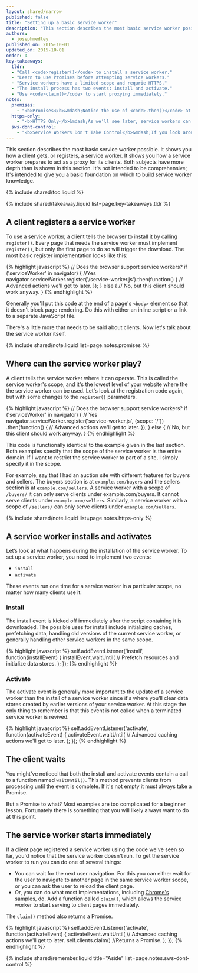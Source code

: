 ```yaml
---
layout: shared/narrow
published: false
title: "Setting up a basic service worker"
description: "This section describes the most basic service worker possible. It shows you how a client gets, or registers, a service worker. It shows you how a service worker prepares to act as a proxy for its clients. Both subjects have more depth than is shown in this section. It's not intended to be comprehensive; It's intended to give you a basic foundation on which to build service worker knowledge."
authors:
  - josephmedley
published_on: 2015-10-01
updated_on: 2015-10-01
order: 4
key-takeaways:
  tldr:   
  - "Call <code>register()</code> to install a service worker." 
  - "Learn to use Promises before attempting service workers."
  - "Service workers have a limited scope and requrie HTTPS."
  - "The install process has two events: install and activate."
  - "Use <code>claim()</code> to start proxying immediately."
notes:
  promises:
    - "<b>Promises</b>&mdash;Notice the use of <code>.then()</code> at the end of the <code>register()</code> function. This is an example of an ECMAScript 2015 construct called a <a href='https://developer.mozilla.org/en-US/docs/Mozilla/JavaScript_code_modules/Promise.jsm/Promise'>Promise</a>. Service workers make heavy use of Promises. If you've never used Promises before, you should familiarize yourself with them before trying to implement a service worker."
  https-only:
    - "<b>HTTPS Only</b>&mdash;As we'll see later, service workers can do almost whatever they want to HTTP requests and responses. Since this would make them targets for man-in-the-middle attacks, they must be served over HTTPS.This doesn't mean you need HTTPS for development and testing. Service workers served over localhost will also work."
  sws-dont-control:
    - "<b>Service Workers Don't Take Control</b>&mdash;If you look around the web, you'll find that many of the pages discussing service workers refer to the service worker as 'taking control' of a page. But as we saw earlier, a service workers can't do anything to its clients. That's why it may be more accurate to think of a service worker as ready to proxy."
---
```


<p class="intro">
  This section describes the most basic service worker possible. It shows you 
  how a client gets, or registers, a service worker. It shows you how a service 
  worker prepares to act as a proxy for its clients. Both subjects have more 
  depth than is shown in this section. It's not intended to be comprehensive; 
  It's intended to give you a basic foundation on which to build service worker 
  knowledge.
</p>

{% include shared/toc.liquid %}

{% include shared/takeaway.liquid list=page.key-takeaways.tldr %}

## A client registers a service worker

To use a service worker, a client tells the browser to install it by calling 
`register()`. Every page that needs the service worker must implement `register()`, 
but only the first page to do so will trigger the download. The most basic 
register implementation looks like this:

{% highlight javascript %}
// Does the browser support service workers?
if ('serviceWorker' in navigator) {
  //Yes
  navigator.serviceWorker.register('/service-worker.js').then(function() {
    // Advanced actions we'll get to later.
  });
} else {
  // No, but this client should work anyway.
}
{% endhighlight %}

Generally you'll put this code at the end of a page's `<body>` element so that it 
doesn't block page rendering. Do this with either an inline script or a link to 
a separate JavaScript file.

There's a little more that needs to be said about clients. Now let's talk about 
the service worker itself.

{% include shared/note.liquid list=page.notes.promises %}

## Where can the service worker play?

A client tells the service worker where it can operate. This is called the 
service worker's scope, and it's the lowest level of your website where the the 
service worker can be used. Let's look at the registration code again, but with 
some changes to the `register()` parameters.

{% highlight javascript %}
// Does the browser support service workers?
if ('serviceWorker' in navigator) {
  // Yes
  navigator.serviceWorker.register('service-worker.js', {scope: '/'})
    .then(function() {
    // Advanced actions we'll get to later.
  });
} else {
  // No, but this client should work anyway.
}
{% endhighlight %}

This code is functionally identical to the example given in the last section. 
Both examples specify that the scope of the service worker is the entire domain. 
If I want to restrict the service worker to part of a site, I simply specify it 
in the scope. 

For example, say that I had an auction site with different features for buyers 
and sellers. The buyers section is at `example.com/buyers` and the sellers section 
is at `example.com/sellers`. A service worker with a scope of `/buyers/` it can only 
serve clients under example.com/buyers. It cannot serve clients under 
`example.com/sellers`. Similarly, a service worker with a scope of `/sellers/` can 
only serve clients under `example.com/sellers`.

{% include shared/note.liquid list=page.notes.https-only %}

## A service worker installs and activates

Let’s look at what happens during the installation of the service worker. To set 
up a service worker, you need to implement two events:

* `install`
* `activate`

These events run one time for a service worker in a particular scope, no matter 
how many clients use it.

### Install

The install event is kicked off immediately after the script containing it is 
downloaded. The possible uses for install include initializing caches, 
prefetching data, handling old versions of the current service worker, or 
generally handling other service workers in the same scope. 

{% highlight javascript %}
self.addEventListener('install', function(installEvent) {
  installEvent.waitUntil(
    // Prefetch resources and initialize data stores.
  );
});
{% endhighlight %}

### Activate

The activate event is generally more important to the update of a service worker 
than the install of a service worker since it's where you'll clear data stores 
created by earlier versions of your service worker. At this stage the only thing 
to remember is that this event is not called when a terminated service worker is
revived. 

{% highlight javascript %}
self.addEventListener('activate', function(activateEvent) {
  activateEvent.waitUntil(
    // Advanced caching actions we'll get to later.
  );
});
{% endhighlight %}

## The client waits

You might've noticed that both the install and activate events contain a call to 
a function named `waitUntil()`. This method prevents clients from processing until 
the event is complete. If it's not empty it must always take a Promise.

But a Promise to what? Most examples are too complicated for a beginner lesson. 
Fortunately there is something that you will likely always want to do at this 
point.


## The service worker starts immediately

If a client page registered a service worker using the code we've seen so far, 
you'd notice that the service worker doesn't run. To get the service worker to 
run you can do one of several things: 

* You can wait for the next user navigation. For this you can either wait for the 
user to navigate to another page in the same service worker scope, or you can 
ask the user to reload the client page.
* Or, you can do what most implementations,
including [Chrome's samples](https://github.com/GoogleChrome/samples),
do. Add a function called `claim()`, which allows the service worker to start 
serving to client pages immediately. 

The `claim()` method also returns a Promise.

{% highlight javascript %}
self.addEventListener('activate', function(activateEvent) {
  activateEvent.waitUntil(
    // Advanced caching actions we'll get to later.
    self.clients.claim() //Returns a Promise.
  );
});
{% endhighlight %}

{% include shared/remember.liquid title="Aside" list=page.notes.sws-dont-control %}

